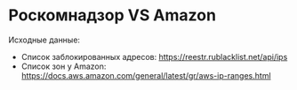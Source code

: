 # Роскомнадзор VS Amazon

Исходные данные:

 * Список заблокированных адресов: https://reestr.rublacklist.net/api/ips
 * Список зон у Amazon: https://docs.aws.amazon.com/general/latest/gr/aws-ip-ranges.html
